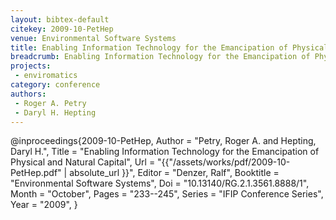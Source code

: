 ```yaml
---
layout: bibtex-default
citekey: 2009-10-PetHep
venue: Environmental Software Systems
title: Enabling Information Technology for the Emancipation of Physical and Natural Capital (2009)
breadcrumb: Enabling Information Technology for the Emancipation of Physical and Natural Capital (2009)
projects:
 - enviromatics
category: conference
authors:
 - Roger A. Petry 
 - Daryl H. Hepting 
---
```

@inproceedings{2009-10-PetHep,
	Author =  "Petry, Roger A. and Hepting, Daryl H.",
	Title =  "Enabling Information Technology for the Emancipation of Physical and Natural Capital",
	Url = \"{{"/assets/works/pdf/2009-10-PetHep.pdf" | absolute_url }}\",
	Editor =  "Denzer, Ralf",
	Booktitle =  "Environmental Software Systems",
	Doi =  "10.13140/RG.2.1.3561.8888/1",
	Month =  "October",
	Pages =  "233--245",
	Series =  "IFIP Conference Series",
	Year =  "2009",
}
